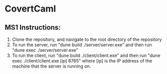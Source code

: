 # CovertCaml
## MS1 Instructions:
1) Clone the repository, and navigate to the root directory of the repository
2) To run the server, run "dune build ./server/server.exe" and then run "dune exec ./server/server.exe"
3) To run the client, run "dune build ./client/client.exe" and then run "dune exec ./client/client.exe \[ip\] 8765" where \[ip\] is the IP address of the machine that the server is running on.